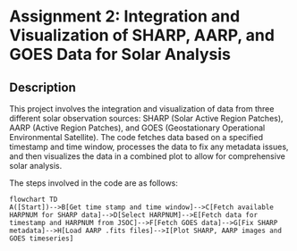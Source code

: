 # Assignment 2: Integration and Visualization of SHARP, AARP, and GOES Data for Solar Analysis

## Description

This project involves the integration and visualization of data from three different solar observation sources: SHARP (Solar Active Region Patches), AARP (Active Region Patches), and GOES (Geostationary Operational Environmental Satellite). The code fetches data based on a specified timestamp and time window, processes the data to fix any metadata issues, and then visualizes the data in a combined plot to allow for comprehensive solar analysis.

The steps involved in the code are as follows:
```mermaid
flowchart TD
A([Start])-->B[Get time stamp and time window]-->C[Fetch available HARPNUM for SHARP data]-->D[Select HARPNUM]-->E[Fetch data for timestamp and HARPNUM from JSOC]-->F[Fetch GOES data]-->G[Fix SHARP metadata]-->H[Load AARP .fits files]-->I[Plot SHARP, AARP images and GOES timeseries]
```


